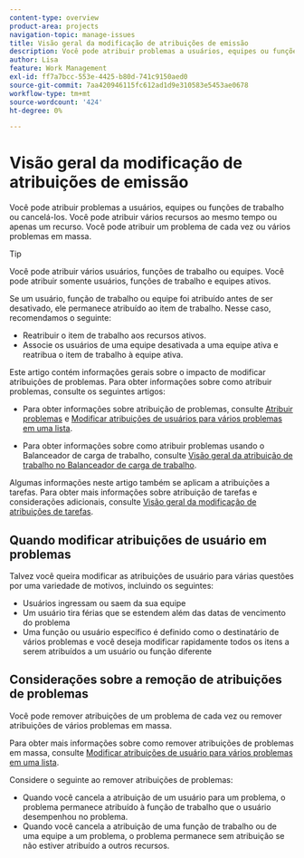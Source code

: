 ```yaml
---
content-type: overview
product-area: projects
navigation-topic: manage-issues
title: Visão geral da modificação de atribuições de emissão
description: Você pode atribuir problemas a usuários, equipes ou funções de trabalho ou cancelá-los. Você pode atribuir vários recursos ao mesmo tempo ou apenas um recurso. Você pode atribuir um problema de cada vez ou vários problemas em massa.
author: Lisa
feature: Work Management
exl-id: ff7a7bcc-553e-4425-b80d-741c9150aed0
source-git-commit: 7aa420946115fc612ad1d9e310583e5453ae0678
workflow-type: tm+mt
source-wordcount: '424'
ht-degree: 0%

---
```


# Visão geral da modificação de atribuições de emissão

Você pode atribuir problemas a usuários, equipes ou funções de trabalho ou cancelá-los. Você pode atribuir vários recursos ao mesmo tempo ou apenas um recurso. Você pode atribuir um problema de cada vez ou vários problemas em massa.

>[!TIP]
>
>Você pode atribuir vários usuários, funções de trabalho ou equipes. Você pode atribuir somente usuários, funções de trabalho e equipes ativos.
>
>Se um usuário, função de trabalho ou equipe foi atribuído antes de ser desativado, ele permanece atribuído ao item de trabalho. Nesse caso, recomendamos o seguinte:
>
>* Reatribuir o item de trabalho aos recursos ativos.
>* Associe os usuários de uma equipe desativada a uma equipe ativa e reatribua o item de trabalho à equipe ativa.

Este artigo contém informações gerais sobre o impacto de modificar atribuições de problemas. Para obter informações sobre como atribuir problemas, consulte os seguintes artigos:

* Para obter informações sobre atribuição de problemas, consulte [Atribuir problemas](../../../manage-work/issues/manage-issues/assign-issues.md) e [Modificar atribuições de usuários para vários problemas em uma lista](../../../manage-work/issues/manage-issues/edit-assignments-for-multiple-issues.md).

* Para obter informações sobre como atribuir problemas usando o Balanceador de carga de trabalho, consulte [Visão geral da atribuição de trabalho no Balanceador de carga de trabalho](../../../resource-mgmt/workload-balancer/assign-work-in-workload-balancer.md).

Algumas informações neste artigo também se aplicam a atribuições a tarefas. Para obter mais informações sobre atribuição de tarefas e considerações adicionais, consulte [Visão geral da modificação de atribuições de tarefas](../../../manage-work/tasks/assign-tasks/modify-task-assignments-overview.md).

## Quando modificar atribuições de usuário em problemas

Talvez você queira modificar as atribuições de usuário para várias questões por uma variedade de motivos, incluindo os seguintes:

* Usuários ingressam ou saem da sua equipe
* Um usuário tira férias que se estendem além das datas de vencimento do problema
* Uma função ou usuário específico é definido como o destinatário de vários problemas e você deseja modificar rapidamente todos os itens a serem atribuídos a um usuário ou função diferente

## Considerações sobre a remoção de atribuições de problemas

Você pode remover atribuições de um problema de cada vez ou remover atribuições de vários problemas em massa.

Para obter mais informações sobre como remover atribuições de problemas em massa, consulte [Modificar atribuições de usuário para vários problemas em uma lista](../../../manage-work/issues/manage-issues/edit-assignments-for-multiple-issues.md).

Considere o seguinte ao remover atribuições de problemas:

* Quando você cancela a atribuição de um usuário para um problema, o problema permanece atribuído à função de trabalho que o usuário desempenhou no problema.
* Quando você cancela a atribuição de uma função de trabalho ou de uma equipe a um problema, o problema permanece sem atribuição se não estiver atribuído a outros recursos.

